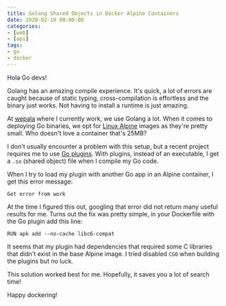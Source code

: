 ```yaml
---
title: Golang Shared Objects in Docker Alpine Containers
date: 2020-02-19 08:00:00
categories:
- [web]
- [api]
tags:
- go
- docker
---
```


Hola Go devs!

Golang has an amazing compile experience. It's quick, a lot of errors are caught because of static typing, cross-compilation is effortless and the binary just works. Not having to install a runtime is just amazing.

At [wepala](https://wepala.com/) where I currently work, we use Golang a lot. When it comes to deploying Go binaries, we opt for [Linux Alpine](https://alpinelinux.org/) images as they're pretty small. Who doesn't love a container that's 25MB?

I don't usually encounter a problem with this setup, but a recent project requires me to use [Go plugins](https://golang.org/pkg/plugin/). With plugins, instead of an executable, I get a `.so` (shared object) file when I compile my Go code.

When I try to load my plugin with another Go app in an Alpine container, I get this error message:

```plaintext
Get error from work
```

At the time I figured this out, googling that error did not return many useful results for me. Turns out the fix was pretty simple, in your Dockerfile with the Go plugin add this line:

```console
RUN apk add --no-cache libc6-compat
```

It seems that my plugin had dependencies that required some C libraries that didn't exist in the base Alpine image. I tried disabled `CGO` when building the plugins but no luck.

This solution worked best for me. Hopefully, it saves you a lot of search time!

Happy dockering!
